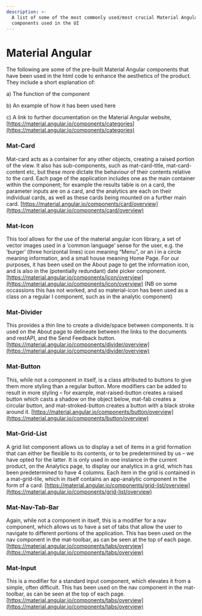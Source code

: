 ```yaml
---
description: >-
  A list of some of the most commonly used/most crucial Material Angular
  components used in the UI
---
```


# Material Angular

The following are some of the pre-built Material Angular components that have been used in the html code to enhance the aesthetics of the product. They include a short explanation of:

a\)    The function of the component

b\)    An example of how it has been used here

c\)    A link to further documentation on the Material Angular website, [https://material.angular.io/components/categories](https://material.angular.io/components/categories)

### **Mat-Card**

Mat-card acts as a container for any other objects, creating a raised portion of the view. It also has sub-components, such as mat-card-title, mat-card-content etc, but these more dictate the behaviour of their contents relative to the card. Each page of the application includes one as the main container within the component; for example the results table is on a card, the parameter inputs are on a card, and the analytics are each on their individual cards, as well as these cards being mounted on a further main card. [https://material.angular.io/components/card/overview](https://material.angular.io/components/card/overview)

### **Mat-Icon**

This tool allows for the use of the material angular icon library, a set of vector images used in a ‘common language’ sense for the user, e.g. the ‘burger’ \(three horizontal lines\) icon meaning “Menu”, or an i in a circle meaning information, and a small house meaning Home Page. For our purposes, it has been used on the About page to get the information icon, and is also in the \(potentially redundant\) date picker component. [https://material.angular.io/components/icon/overview](https://material.angular.io/components/icon/overview) \(NB on some occassions this has not worked, and so material-icon has been used as a class on a regular I component, such as in the analytic component\)

### **Mat-Divider**

This provides a thin line to create a divide/space between components. It is used on the About page to delineate between the links to the documents and restAPI, and the Send Feedback button. [https://material.angular.io/components/divider/overview](https://material.angular.io/components/divider/overview)

### **Mat-Button**

This, while not a component in itself, is a class attributed to buttons to give them more styling than a regular button. More modifiers can be added to result in more styling – for example, mat-raised-button creates a raised button which casts a shadow on the object below, mat-fab creates a circular button, and mat-stroked-button creates a button with a black stroke around it. [https://material.angular.io/components/button/overview](https://material.angular.io/components/button/overview)

### **Mat-Grid-List**

A grid list component allows us to display a set of items in a grid formation that can either be flexible to its contents, or to be predetermined by us – we have opted for the latter. It is only used in one instance in the current product, on the Analytics page, to display our analytics in a grid, which has been predetermined to have 4 columns. Each item in the grid is contained in a mat-grid-tile, which in itself contains an app-analytic component in the form of a card. [https://material.angular.io/components/grid-list/overview](https://material.angular.io/components/grid-list/overview)

### **Mat-Nav-Tab-Bar**

Again, while not a component in itself, this is a modifier for a nav component, which allows us to have a set of tabs that allow the user to navigate to different portions of the application. This has been used on the nav component in the mat-toolbar, as can be seen at the top of each page. [https://material.angular.io/components/tabs/overview](https://material.angular.io/components/tabs/overview)

### **Mat-Input**

This is a modifier for a standard input component, which elevates it from a simple, often difficult. This has been used on the nav component in the mat-toolbar, as can be seen at the top of each page. [https://material.angular.io/components/tabs/overview](https://material.angular.io/components/tabs/overview)

